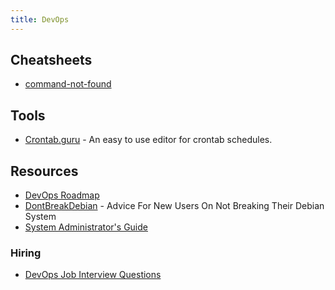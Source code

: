 ```yaml
---
title: DevOps
---
```


## Cheatsheets

- [command-not-found](https://command-not-found.com)

## Tools

- [Crontab.guru](https://crontab.guru/) - An easy to use editor for crontab schedules.

## Resources

- [DevOps Roadmap](https://roadmap.sh/devops)
- [DontBreakDebian](https://wiki.debian.org/DontBreakDebian) - Advice For New Users On Not Breaking Their Debian System
- [System Administrator's Guide](https://docs.rockylinux.org/books/admin_guide/01-presentation/)

### Hiring

- [DevOps Job Interview Questions](https://github.com/DNXLabs/DevOps-Interview-Questions)
